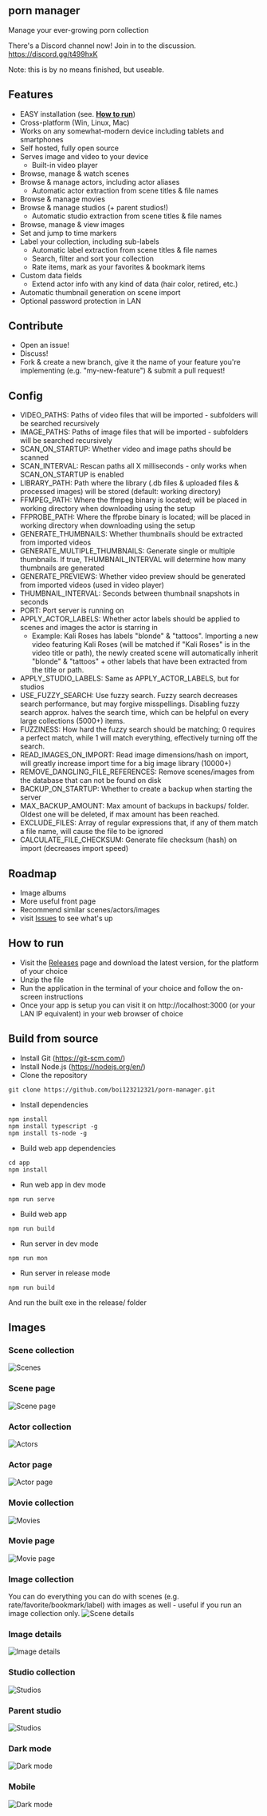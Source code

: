 ## porn manager

Manage your ever-growing porn collection

There's a Discord channel now! Join in to the discussion. https://discord.gg/t499hxK

Note: this is by no means finished, but useable.

## Features

- EASY installation (see. [**How to run**](https://github.com/boi123212321/porn-manager#how-to-run))
- Cross-platform (Win, Linux, Mac)
- Works on any somewhat-modern device including tablets and smartphones
- Self hosted, fully open source
- Serves image and video to your device
  - Built-in video player
- Browse, manage & watch scenes
- Browse & manage actors, including actor aliases
  - Automatic actor extraction from scene titles & file names
- Browse & manage movies
- Browse & manage studios (+ parent studios!)
  - Automatic studio extraction from scene titles & file names
- Browse, manage & view images
- Set and jump to time markers
- Label your collection, including sub-labels
  - Automatic label extraction from scene titles & file names
  - Search, filter and sort your collection
  - Rate items, mark as your favorites & bookmark items
- Custom data fields
  - Extend actor info with any kind of data (hair color, retired, etc.)
- Automatic thumbnail generation on scene import
- Optional password protection in LAN

## Contribute

- Open an issue!
- Discuss!
- Fork & create a new branch, give it the name of your feature you're implementing (e.g. "my-new-feature") & submit a pull request!

## Config

- VIDEO_PATHS: Paths of video files that will be imported - subfolders will be searched recursively
- IMAGE_PATHS: Paths of image files that will be imported - subfolders will be searched recursively
- SCAN_ON_STARTUP: Whether video and image paths should be scanned
- SCAN_INTERVAL: Rescan paths all X milliseconds - only works when SCAN_ON_STARTUP is enabled
- LIBRARY_PATH: Path where the library (.db files & uploaded files & processed images) will be stored (default: working directory)
- FFMPEG_PATH: Where the ffmpeg binary is located; will be placed in working directory when downloading using the setup
- FFPROBE_PATH: Where the ffprobe binary is located; will be placed in working directory when downloading using the setup
- GENERATE_THUMBNAILS: Whether thumbnails should be extracted from imported videos
- GENERATE_MULTIPLE_THUMBNAILS: Generate single or multiple thumbnails. If true, THUMBNAIL_INTERVAL will determine how many thumbnails are generated
- GENERATE_PREVIEWS: Whether video preview should be generated from imported videos (used in video player)
- THUMBNAIL_INTERVAL: Seconds between thumbnail snapshots in seconds
- PORT: Port server is running on
- APPLY_ACTOR_LABELS: Whether actor labels should be applied to scenes and images the actor is starring in
  - Example: Kali Roses has labels "blonde" & "tattoos". Importing a new video featuring Kali Roses (will be matched if "Kali Roses" is in the video title or path), the newly created scene will automatically inherit "blonde" & "tattoos" + other labels that have been extracted from the title or path.
- APPLY_STUDIO_LABELS: Same as APPLY_ACTOR_LABELS, but for studios
- USE_FUZZY_SEARCH: Use fuzzy search. Fuzzy search decreases search performance, but may forgive misspellings. Disabling fuzzy search approx. halves the search time, which can be helpful on every large collections (5000+) items.
- FUZZINESS: How hard the fuzzy search should be matching; 0 requires a perfect match, while 1 will match everything, effectively turning off the search.
- READ_IMAGES_ON_IMPORT: Read image dimensions/hash on import, will greatly increase import time for a big image library (10000+)
- REMOVE_DANGLING_FILE_REFERENCES: Remove scenes/images from the database that can not be found on disk
- BACKUP_ON_STARTUP: Whether to create a backup when starting the server
- MAX_BACKUP_AMOUNT: Max amount of backups in backups/ folder. Oldest one will be deleted, if max amount has been reached.
- EXCLUDE_FILES: Array of regular expressions that, if any of them match a file name, will cause the file to be ignored
- CALCULATE_FILE_CHECKSUM: Generate file checksum (hash) on import (decreases import speed)

## Roadmap

- Image albums
- More useful front page
- Recommend similar scenes/actors/images
- visit [Issues](https://github.com/boi123212321/porn-manager/issues) to see what's up

## How to run

- Visit the [Releases](https://github.com/boi123212321/porn-manager/releases) page and download the latest version, for the platform of your choice
- Unzip the file
- Run the application in the terminal of your choice and follow the on-screen instructions
- Once your app is setup you can visit it on http://localhost:3000 (or your LAN IP equivalent) in your web browser of choice

## Build from source

- Install Git (https://git-scm.com/)
- Install Node.js (https://nodejs.org/en/)
- Clone the repository

```
git clone https://github.com/boi123212321/porn-manager.git
```

- Install dependencies

```
npm install
npm install typescript -g
npm install ts-node -g
```

- Build web app dependencies

```
cd app
npm install
```

- Run web app in dev mode

```
npm run serve
```

- Build web app

```
npm run build
```

- Run server in dev mode

```
npm run mon
```

- Run server in release mode

```
npm run build
```

And run the built exe in the release/ folder

## Images

### Scene collection

![Scenes](/doc/img/scene_collection.jpg)

### Scene page

![Scene page](/doc/img/scene_details.jpg)

### Actor collection

![Actors](/doc/img/actor_collection.jpg)

### Actor page

![Actor page](/doc/img/actor_details.jpg)

### Movie collection

![Movies](/doc/img/movie_collection.jpg)

### Movie page

![Movie page](/doc/img/movie_details.jpg)

### Image collection

You can do everything you can do with scenes (e.g. rate/favorite/bookmark/label) with images as well - useful if you run an image collection only.
![Scene details](/doc/img/image_collection.jpg)

### Image details

![Image details](/doc/img/image_details.jpg)

### Studio collection

![Studios](/doc/img/studio_collection.jpg)

### Parent studio

![Studios](/doc/img/parent_studio.jpg)

### Dark mode

![Dark mode](/doc/img/darkmode.jpg)

### Mobile

![Dark mode](/doc/img/mobile.jpg)
